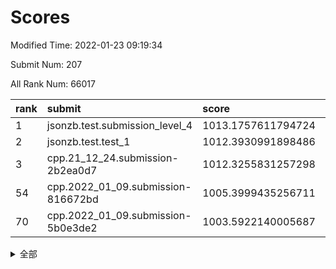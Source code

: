 # Scores

Modified Time: 2022-01-23 09:19:34

Submit Num: 207

All Rank Num: 66017

| rank |               submit               |       score        |       sigma        | pk_num |
| :--- | :--------------------------------- | :----------------- | :----------------- | :----- |
| 1    | jsonzb.test.submission_level_4     | 1013.1757611794724 | 0.7974511643331553 | 1276   |
| 2    | jsonzb.test.test_1                 | 1012.3930991898486 | 0.7940773412461543 | 1276   |
| 3    | cpp.21_12_24.submission-2b2ea0d7   | 1012.3255831257298 | 0.8164540844852715 | 1277   |
| 54   | cpp.2022_01_09.submission-816672bd | 1005.3999435256711 | 0.7428582902826665 | 1281   |
| 70   | cpp.2022_01_09.submission-5b0e3de2 | 1003.5922140005687 | 0.7044368874407089 | 1272   |


<details>
<summary>全部</summary>

| rank |                 submit                 |       score        |       sigma        | pk_num |
| :--- | :------------------------------------- | :----------------- | :----------------- | :----- |
| 1    | jsonzb.test.submission_level_4         | 1013.1757611794724 | 0.7974511643331553 | 1276   |
| 2    | jsonzb.test.test_1                     | 1012.3930991898486 | 0.7940773412461543 | 1276   |
| 3    | cpp.21_12_24.submission-2b2ea0d7       | 1012.3255831257298 | 0.8164540844852715 | 1277   |
| 4    | gobigger.level_3.submission_level_3_15 | 1011.8338572361674 | 0.7891671293767177 | 1273   |
| 5    | gobigger.level_3.submission_level_3_35 | 1011.4421093001644 | 0.7711026033555128 | 1280   |
| 6    | gobigger.level_3.submission_level_3_37 | 1011.3755914387403 | 0.7758935493765408 | 1276   |
| 7    | gobigger.level_3.submission_level_3_4  | 1011.3165220372327 | 0.7722294730118465 | 1272   |
| 8    | gobigger.level_3.submission_level_3_32 | 1011.1671945099706 | 0.7793252385666826 | 1274   |
| 9    | gobigger.level_3.submission_level_3_26 | 1011.1167144407885 | 0.7705506445534737 | 1280   |
| 10   | gobigger.level_3.submission_level_3_49 | 1011.084075513432  | 0.782834685362725  | 1273   |
| 11   | gobigger.level_3.submission_level_3_29 | 1010.8140484221825 | 0.7557555939535332 | 1278   |
| 12   | gobigger.level_3.submission_level_3_48 | 1010.7969798449573 | 0.7709707204106693 | 1274   |
| 13   | gobigger.level_3.submission_level_3_38 | 1010.7956007044801 | 0.7620483990939038 | 1278   |
| 14   | gobigger.level_3.submission_level_3_43 | 1010.7733045971023 | 0.7544621970553466 | 1279   |
| 15   | gobigger.level_3.submission_level_3_8  | 1010.7461410452154 | 0.7556528666530145 | 1274   |
| 16   | gobigger.level_3.submission_level_3_21 | 1010.6368051796021 | 0.7742778364819634 | 1275   |
| 17   | gobigger.level_3.submission_level_3_34 | 1010.6201564215597 | 0.7867372562193833 | 1272   |
| 18   | gobigger.level_3.submission_level_3_10 | 1010.550293330318  | 0.765209320506987  | 1278   |
| 19   | gobigger.level_3.submission_level_3_23 | 1010.3246993551569 | 0.7613052629721051 | 1276   |
| 20   | gobigger.level_3.submission_level_3_22 | 1010.3178446549682 | 0.7654205727723135 | 1278   |
| 21   | gobigger.level_3.submission_level_3_36 | 1010.2923295402933 | 0.7808498523179069 | 1275   |
| 22   | gobigger.level_3.submission_level_3_5  | 1010.1193870625405 | 0.7681480606512978 | 1280   |
| 23   | gobigger.level_3.submission_level_3_33 | 1010.0663189612746 | 0.7655517833347437 | 1268   |
| 24   | gobigger.level_3.submission_level_3_18 | 1009.9978311845524 | 0.7904686588602386 | 1275   |
| 25   | gobigger.level_3.submission_level_3_46 | 1009.9237890379908 | 0.7476398877656794 | 1277   |
| 26   | gobigger.level_3.submission_level_3_9  | 1009.888852455901  | 0.7563704265729924 | 1278   |
| 27   | gobigger.level_3.submission_level_3_11 | 1009.8573953573147 | 0.7445882701767487 | 1278   |
| 28   | gobigger.level_3.submission_level_3_44 | 1009.7462099645708 | 0.7498987726470047 | 1271   |
| 29   | gobigger.level_3.submission_level_3_47 | 1009.7207325348777 | 0.7714062400243142 | 1275   |
| 30   | gobigger.level_3.submission_level_3_31 | 1009.6836851927028 | 0.7280592495047096 | 1273   |
| 31   | gobigger.level_3.submission_level_3_2  | 1009.6600403119032 | 0.761375244213202  | 1279   |
| 32   | gobigger.level_3.submission_level_3_28 | 1009.6345048138679 | 0.7202785251836241 | 1282   |
| 33   | gobigger.level_3.submission_level_3_19 | 1009.6289070996768 | 0.7469490843538468 | 1275   |
| 34   | gobigger.level_3.submission_level_3_14 | 1009.6063828916969 | 0.7459645069098294 | 1281   |
| 35   | gobigger.level_3.submission_level_3_39 | 1009.5780549440371 | 0.7708717856027312 | 1279   |
| 36   | gobigger.level_3.submission_level_3_25 | 1009.4675834029545 | 0.7556163028297348 | 1269   |
| 37   | gobigger.level_3.submission_level_3_45 | 1009.4400383407996 | 0.7577118964238596 | 1277   |
| 38   | gobigger.level_3.submission_level_3_6  | 1009.4071806110603 | 0.7591130889223512 | 1275   |
| 39   | gobigger.level_3.submission_level_3_16 | 1009.3701290451371 | 0.7909871541708624 | 1279   |
| 40   | gobigger.level_3.submission_level_3_12 | 1009.3643176764092 | 0.7604399683732133 | 1279   |
| 41   | gobigger.level_3.submission_level_3_1  | 1009.3213748847996 | 0.7471261931102738 | 1278   |
| 42   | gobigger.level_3.submission_level_3_40 | 1009.2908408788741 | 0.7621337245871724 | 1275   |
| 43   | gobigger.level_3.submission_level_3_13 | 1009.2386148437456 | 0.7541374269701301 | 1278   |
| 44   | gobigger.level_3.submission_level_3_41 | 1009.2349604701568 | 0.737430040371518  | 1273   |
| 45   | gobigger.level_3.submission_level_3_42 | 1009.1365441647969 | 0.753524226051729  | 1273   |
| 46   | gobigger.level_3.submission_level_3_17 | 1009.129848812219  | 0.749348924779053  | 1276   |
| 47   | gobigger.level_3.submission_level_3_30 | 1009.092183342333  | 0.7636998639824527 | 1279   |
| 48   | gobigger.level_3.submission_level_3_20 | 1008.9359560235727 | 0.7463359596148449 | 1273   |
| 49   | gobigger.level_3.submission_level_3_3  | 1008.9160772618139 | 0.7405265679965252 | 1277   |
| 50   | gobigger.level_3.submission_level_3_24 | 1008.9146100020768 | 0.759445339955746  | 1275   |
| 51   | gobigger.level_3.submission_level_3_0  | 1008.8209158802538 | 0.7615775531694615 | 1276   |
| 52   | gobigger.level_3.submission_level_3_7  | 1008.6421574895887 | 0.7401596761784701 | 1272   |
| 53   | gobigger.level_3.submission_level_3_27 | 1007.6742040566685 | 0.7614546912005801 | 1276   |
| 54   | cpp.2022_01_09.submission-816672bd     | 1005.3999435256711 | 0.7428582902826665 | 1281   |
| 55   | gobigger.level_1.submission_level_1_43 | 1004.8389272709226 | 0.710233629435613  | 1278   |
| 56   | gobigger.level_1.submission_level_1_23 | 1004.6503588629453 | 0.7210681210212044 | 1275   |
| 57   | gobigger.level_1.submission_level_1_3  | 1004.5629852666145 | 0.7275464630210768 | 1278   |
| 58   | gobigger.level_1.submission_level_1_9  | 1004.3283424895048 | 0.7254782509040866 | 1272   |
| 59   | gobigger.level_1.submission_level_1_5  | 1004.3108297613763 | 0.7146308230241261 | 1275   |
| 60   | gobigger.level_1.submission_level_1_11 | 1004.1957667655653 | 0.7210913570770301 | 1272   |
| 61   | gobigger.level_1.submission_level_1_40 | 1003.9985458827073 | 0.7117333109539797 | 1277   |
| 62   | gobigger.level_1.submission_level_1_35 | 1003.8875036995383 | 0.7127898622634953 | 1272   |
| 63   | gobigger.level_1.submission_level_1_6  | 1003.8721740415668 | 0.7232546504313787 | 1274   |
| 64   | gobigger.level_1.submission_level_1_46 | 1003.7686268509624 | 0.7153374849401392 | 1280   |
| 65   | gobigger.level_1.submission_level_1_12 | 1003.735229118009  | 0.7127611005481598 | 1274   |
| 66   | gobigger.level_1.submission_level_1_48 | 1003.6867982735258 | 0.7155222519786992 | 1279   |
| 67   | gobigger.level_1.submission_level_1_28 | 1003.6711936021519 | 0.7146996360249132 | 1277   |
| 68   | gobigger.level_1.submission_level_1_39 | 1003.6038096730385 | 0.7280588867377824 | 1278   |
| 69   | gobigger.level_1.submission_level_1_31 | 1003.5990298615634 | 0.7179012456033937 | 1277   |
| 70   | cpp.2022_01_09.submission-5b0e3de2     | 1003.5922140005687 | 0.7044368874407089 | 1272   |
| 71   | gobigger.level_1.submission_level_1_24 | 1003.5516613073729 | 0.7000964336368392 | 1277   |
| 72   | gobigger.level_1.submission_level_1_21 | 1003.5409570009527 | 0.7116412953201707 | 1279   |
| 73   | gobigger.level_1.submission_level_1_32 | 1003.5340397114895 | 0.7155036776987115 | 1276   |
| 74   | gobigger.level_1.submission_level_1_19 | 1003.5335470951005 | 0.7098529758897509 | 1273   |
| 75   | gobigger.level_1.submission_level_1_13 | 1003.4872277593107 | 0.7203671694145015 | 1275   |
| 76   | gobigger.level_1.submission_level_1_26 | 1003.4579059626819 | 0.711493916679236  | 1280   |
| 77   | gobigger.level_1.submission_level_1_45 | 1003.4028744254726 | 0.7198013872208735 | 1276   |
| 78   | gobigger.level_1.submission_level_1_20 | 1003.3824289393057 | 0.7184548999171108 | 1273   |
| 79   | gobigger.level_1.submission_level_1_30 | 1003.3786793184161 | 0.7175253939638677 | 1274   |
| 80   | gobigger.level_1.submission_level_1_1  | 1003.37013199857   | 0.7104125537529242 | 1273   |
| 81   | gobigger.level_1.submission_level_1_17 | 1003.3536761167629 | 0.7268446476455843 | 1275   |
| 82   | gobigger.level_1.submission_level_1_29 | 1003.3476996452383 | 0.7098670229110785 | 1271   |
| 83   | gobigger.level_1.submission_level_1_33 | 1003.3459415289216 | 0.7148314739997343 | 1272   |
| 84   | gobigger.level_1.submission_level_1_7  | 1003.2805079180157 | 0.7035770202799444 | 1269   |
| 85   | gobigger.level_1.submission_level_1_0  | 1003.26830504916   | 0.6989226821017133 | 1275   |
| 86   | gobigger.level_1.submission_level_1_10 | 1003.2343972835548 | 0.7255973182200895 | 1273   |
| 87   | gobigger.level_1.submission_level_1_38 | 1003.0450415549947 | 0.7133781996581333 | 1281   |
| 88   | gobigger.level_1.submission_level_1_25 | 1003.0272192921253 | 0.7201794283496864 | 1281   |
| 89   | gobigger.level_1.submission_level_1_15 | 1002.9957716263557 | 0.7012934795981403 | 1277   |
| 90   | gobigger.level_1.submission_level_1_42 | 1002.9823903296547 | 0.709735052353123  | 1276   |
| 91   | gobigger.level_1.submission_level_1_16 | 1002.9179643721558 | 0.7159341044004692 | 1277   |
| 92   | gobigger.level_1.submission_level_1_14 | 1002.843725619779  | 0.7215990225819083 | 1273   |
| 93   | gobigger.level_1.submission_level_1_44 | 1002.7025181659783 | 0.7121377748086755 | 1273   |
| 94   | gobigger.level_1.submission_level_1_4  | 1002.6563915146215 | 0.7187568337551029 | 1273   |
| 95   | gobigger.level_1.submission_level_1_27 | 1002.5959082676674 | 0.7073470298131412 | 1277   |
| 96   | gobigger.level_1.submission_level_1_36 | 1002.5753254365123 | 0.7148214704370789 | 1278   |
| 97   | gobigger.level_1.submission_level_1_34 | 1002.5614082473244 | 0.7247216203884188 | 1281   |
| 98   | gobigger.level_1.submission_level_1_18 | 1002.4529922706006 | 0.7105345765012588 | 1280   |
| 99   | gobigger.level_1.submission_level_1_47 | 1002.4280691481345 | 0.7165223164721591 | 1277   |
| 100  | gobigger.level_1.submission_level_1_8  | 1002.4259018989243 | 0.7097315354747509 | 1274   |
| 101  | gobigger.level_1.submission_level_1_37 | 1002.3248426609418 | 0.7010356237581288 | 1278   |
| 102  | gobigger.level_1.submission_level_1_2  | 1002.2900392257939 | 0.71276917158027   | 1274   |
| 103  | gobigger.level_1.submission_level_1_49 | 1002.1520829742898 | 0.7042265520894925 | 1274   |
| 104  | gobigger.level_1.submission_level_1_22 | 1002.1366553096581 | 0.701973955896609  | 1276   |
| 105  | gobigger.level_1.submission_level_1_41 | 1002.0287076125734 | 0.714326765569187  | 1279   |
| 106  | gobigger.random.submission_random_47   | 996.9797009488125  | 0.7104783839140788 | 1275   |
| 107  | gobigger.random.submission_random_36   | 996.7698829794198  | 0.7186652075679313 | 1277   |
| 108  | gobigger.random.submission_random_13   | 996.6755429304912  | 0.7113051394121495 | 1271   |
| 109  | gobigger.random.submission_random_9    | 996.6236006086157  | 0.7278441686030747 | 1275   |
| 110  | gobigger.random.submission_random_1    | 996.5709970458514  | 0.7098359555006741 | 1276   |
| 111  | gobigger.random.submission_random_28   | 996.5495353404561  | 0.7144616186785877 | 1275   |
| 112  | gobigger.random.submission_random_40   | 996.5040437101983  | 0.7048418221203664 | 1279   |
| 113  | gobigger.random.submission_random_16   | 996.4931021489509  | 0.7342683699881178 | 1279   |
| 114  | gobigger.random.submission_random_5    | 996.4622034055784  | 0.7022222807043479 | 1281   |
| 115  | gobigger.random.submission_random_33   | 996.4342750282822  | 0.7203418600294155 | 1275   |
| 116  | gobigger.random.submission_random_37   | 996.3155387485485  | 0.7256868079933176 | 1277   |
| 117  | gobigger.random.submission_random_48   | 996.2105959014852  | 0.7188699780793635 | 1272   |
| 118  | gobigger.random.submission_random_42   | 996.1768644777131  | 0.7023859483716212 | 1280   |
| 119  | gobigger.random.submission_random_8    | 996.1542374064098  | 0.7113104303601395 | 1276   |
| 120  | gobigger.random.submission_random_31   | 996.1248734326417  | 0.7099362267800191 | 1277   |
| 121  | gobigger.random.submission_random_30   | 996.1106913800874  | 0.7082012996801671 | 1272   |
| 122  | gobigger.random.submission_random_14   | 996.0621785382409  | 0.7155604973700307 | 1277   |
| 123  | gobigger.random.submission_random_45   | 996.046559117198   | 0.7194263101393161 | 1278   |
| 124  | gobigger.random.submission_random_12   | 996.0213303807745  | 0.7105456523502819 | 1270   |
| 125  | gobigger.random.submission_random_35   | 995.9723295574681  | 0.7127286913910098 | 1276   |
| 126  | gobigger.random.submission_random_25   | 995.8873424296743  | 0.6962114811124704 | 1272   |
| 127  | gobigger.random.submission_random_46   | 995.8852752891746  | 0.7037624680553448 | 1269   |
| 128  | gobigger.random.submission_random_27   | 995.8809510907657  | 0.7021162547810218 | 1274   |
| 129  | gobigger.random.submission_random_32   | 995.878824812969   | 0.7067598151289025 | 1278   |
| 130  | gobigger.random.submission_random_44   | 995.8685311558991  | 0.7119175445129161 | 1267   |
| 131  | gobigger.random.submission_random_43   | 995.8033792304326  | 0.7140657411023298 | 1275   |
| 132  | gobigger.random.submission_random_3    | 995.7278644211971  | 0.7070600869387073 | 1277   |
| 133  | gobigger.random.submission_random_38   | 995.7234437617773  | 0.7069734714204285 | 1276   |
| 134  | gobigger.random.submission_random_4    | 995.7005787964548  | 0.7154142668720584 | 1271   |
| 135  | gobigger.random.submission_random_20   | 995.5980456811637  | 0.7056080518896408 | 1269   |
| 136  | gobigger.random.submission_random_22   | 995.5922226443062  | 0.7045054911031278 | 1272   |
| 137  | gobigger.random.submission_random_15   | 995.574772335987   | 0.712906013519118  | 1275   |
| 138  | gobigger.random.submission_random_18   | 995.5676795866997  | 0.7164847598507608 | 1277   |
| 139  | gobigger.random.submission_random_24   | 995.5246967426405  | 0.7146668943482246 | 1275   |
| 140  | gobigger.random.submission_random_26   | 995.4861196878917  | 0.6962823367497376 | 1278   |
| 141  | gobigger.random.submission_random_19   | 995.4753288400177  | 0.725774085649051  | 1274   |
| 142  | gobigger.random.submission_random_6    | 995.402487114454   | 0.6989956095813944 | 1277   |
| 143  | gobigger.random.submission_random_41   | 995.3739449396409  | 0.7107864146964054 | 1279   |
| 144  | gobigger.random.submission_random_23   | 995.3115401179232  | 0.7115386481009495 | 1283   |
| 145  | gobigger.random.submission_random_17   | 995.2212963299891  | 0.7201644028190682 | 1274   |
| 146  | gobigger.random.submission_random_34   | 995.1613957689971  | 0.7167273662352306 | 1273   |
| 147  | gobigger.random.submission_random_2    | 995.1474484734166  | 0.7262695003497726 | 1283   |
| 148  | gobigger.random.submission_random_10   | 995.0646253178772  | 0.721983665363965  | 1272   |
| 149  | gobigger.random.submission_random_39   | 995.0322305974328  | 0.7132957567636078 | 1275   |
| 150  | gobigger.random.submission_random_21   | 995.0216344784684  | 0.7273591875891348 | 1277   |
| 151  | gobigger.random.submission_random_49   | 995.0068211458641  | 0.7160132950372511 | 1273   |
| 152  | gobigger.random.submission_random_11   | 994.9628472832103  | 0.720393539773905  | 1274   |
| 153  | gobigger.random.submission_random_7    | 994.8461393451113  | 0.7064447244874684 | 1273   |
| 154  | gobigger.random.submission_random_29   | 994.7549677823984  | 0.725032040880728  | 1275   |
| 155  | gobigger.random.submission_random_0    | 994.6786114551286  | 0.7208759958720569 | 1277   |
| 156  | gobigger.level_2.submission_level_2_30 | 993.6338852175538  | 0.734379721778128  | 1278   |
| 157  | gobigger.level_2.submission_level_2_12 | 993.5658482697359  | 0.7431854353371029 | 1279   |
| 158  | gobigger.level_2.submission_level_2_17 | 993.5293113413035  | 0.7356134167617541 | 1279   |
| 159  | gobigger.level_2.submission_level_2_26 | 993.4588607486902  | 0.7414201067110835 | 1278   |
| 160  | gobigger.level_2.submission_level_2_5  | 993.1531241585875  | 0.7293927576324711 | 1275   |
| 161  | gobigger.level_2.submission_level_2_39 | 993.0743242297021  | 0.7490506673386862 | 1280   |
| 162  | gobigger.level_2.submission_level_2_20 | 992.9985366412428  | 0.7386960274727574 | 1277   |
| 163  | gobigger.level_2.submission_level_2_13 | 992.9239770352954  | 0.7380440345726931 | 1273   |
| 164  | gobigger.level_2.submission_level_2_38 | 992.9109614556079  | 0.7391280497713717 | 1274   |
| 165  | gobigger.level_2.submission_level_2_2  | 992.9006046815201  | 0.7509781939709    | 1276   |
| 166  | gobigger.level_2.submission_level_2_16 | 992.7443447016994  | 0.7421745246064466 | 1271   |
| 167  | gobigger.level_2.submission_level_2_49 | 992.6872411468091  | 0.7357017667631223 | 1277   |
| 168  | gobigger.level_2.submission_level_2_21 | 992.6624758426252  | 0.7529806632992971 | 1273   |
| 169  | gobigger.level_2.submission_level_2_32 | 992.654433827474   | 0.7433443746439333 | 1273   |
| 170  | gobigger.level_2.submission_level_2_34 | 992.6405135111003  | 0.7295411878860485 | 1272   |
| 171  | gobigger.level_2.submission_level_2_25 | 992.6162391151659  | 0.733575547787837  | 1270   |
| 172  | gobigger.level_2.submission_level_2_0  | 992.5398550600995  | 0.7388870170276733 | 1273   |
| 173  | gobigger.level_2.submission_level_2_14 | 992.5032694113607  | 0.7421722372620887 | 1275   |
| 174  | gobigger.level_2.submission_level_2_11 | 992.463633356562   | 0.761263026124632  | 1276   |
| 175  | gobigger.level_2.submission_level_2_47 | 992.3113762948589  | 0.7418709903450481 | 1274   |
| 176  | gobigger.level_2.submission_level_2_36 | 992.2551846936261  | 0.7517194590452244 | 1280   |
| 177  | gobigger.level_2.submission_level_2_27 | 992.2292468845806  | 0.7400486857145928 | 1272   |
| 178  | gobigger.level_2.submission_level_2_31 | 992.1660241414355  | 0.7403892218129701 | 1278   |
| 179  | gobigger.level_2.submission_level_2_3  | 992.1310984010746  | 0.7405008419200971 | 1275   |
| 180  | gobigger.level_2.submission_level_2_42 | 992.1214002747515  | 0.7355967741714325 | 1276   |
| 181  | gobigger.level_2.submission_level_2_1  | 992.1125101663506  | 0.7394504578187822 | 1280   |
| 182  | gobigger.level_2.submission_level_2_10 | 992.0517688656947  | 0.7341313515010423 | 1276   |
| 183  | gobigger.level_2.submission_level_2_37 | 992.0462096495818  | 0.7396685654451957 | 1278   |
| 184  | gobigger.level_2.submission_level_2_45 | 991.9868581735861  | 0.737013373308806  | 1272   |
| 185  | gobigger.level_2.submission_level_2_23 | 991.9083073211293  | 0.7417061007529946 | 1281   |
| 186  | gobigger.level_2.submission_level_2_28 | 991.6995616897009  | 0.7466160037936739 | 1276   |
| 187  | gobigger.level_2.submission_level_2_44 | 991.6673685546825  | 0.7392183298413879 | 1275   |
| 188  | gobigger.level_2.submission_level_2_24 | 991.6372294160315  | 0.7590902999982527 | 1281   |
| 189  | gobigger.level_2.submission_level_2_40 | 991.6175634790648  | 0.7459860638202311 | 1273   |
| 190  | gobigger.level_2.submission_level_2_8  | 991.5117386140049  | 0.7472699917664837 | 1278   |
| 191  | gobigger.level_2.submission_level_2_18 | 991.4370597619753  | 0.7459165698465574 | 1270   |
| 192  | gobigger.level_2.submission_level_2_19 | 991.4364529960189  | 0.7556953748816074 | 1279   |
| 193  | gobigger.level_2.submission_level_2_35 | 991.4136580066113  | 0.7502080897691361 | 1277   |
| 194  | gobigger.level_2.submission_level_2_15 | 991.3037445531614  | 0.7512400983536197 | 1274   |
| 195  | gobigger.level_2.submission_level_2_22 | 991.2785751868956  | 0.7576762206947113 | 1279   |
| 196  | gobigger.level_2.submission_level_2_46 | 991.2156169022385  | 0.7460080155523949 | 1274   |
| 197  | gobigger.level_2.submission_level_2_29 | 991.1495968285681  | 0.7546108396334433 | 1271   |
| 198  | gobigger.level_2.submission_level_2_48 | 991.1002988039124  | 0.7602290932093776 | 1281   |
| 199  | gobigger.level_2.submission_level_2_7  | 991.0836174510957  | 0.7619643549198303 | 1278   |
| 200  | gobigger.level_2.submission_level_2_6  | 991.0731713118635  | 0.7590830014395015 | 1275   |
| 201  | gobigger.level_2.submission_level_2_4  | 991.0098968169708  | 0.756628056153547  | 1274   |
| 202  | gobigger.level_2.submission_level_2_43 | 990.9533031615402  | 0.7457300828788077 | 1280   |
| 203  | gobigger.level_2.submission_level_2_9  | 990.8682315205622  | 0.7397190661027546 | 1275   |
| 204  | gobigger.level_2.submission_level_2_41 | 990.7585488964022  | 0.7508605631145977 | 1273   |
| 205  | gobigger.level_2.submission_level_2_33 | 990.4846394004784  | 0.7736282359467516 | 1275   |
| 206  | gobigger.none.submission_none_1        | 977.7050823771906  | 1.3923241588907127 | 1279   |
| 207  | gobigger.none.submission_none_0        | 976.0063879548345  | 1.4352853290387313 | 1275   |

</details>